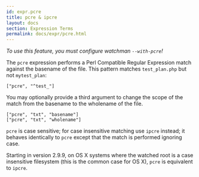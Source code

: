 ```yaml
---
id: expr.pcre
title: pcre & ipcre
layout: docs
section: Expression Terms
permalink: docs/expr/pcre.html
---
```


*To use this feature, you must configure watchman `--with-pcre`!*

The `pcre` expression performs a Perl Compatible Regular Expression match
against the basename of the file.  This pattern matches `test_plan.php` but not
`mytest_plan`:

    ["pcre", "^test_"]

You may optionally provide a third argument to change the scope of the match
from the basename to the wholename of the file.

    ["pcre", "txt", "basename"]
    ["pcre", "txt", "wholename"]

`pcre` is case sensitive; for case insensitive matching use `ipcre` instead;
it behaves identically to `pcre` except that the match is performed ignoring
case.

Starting in version 2.9.9, on OS X systems where the watched root is a case
insensitive filesystem (this is the common case for OS X), `pcre` is equivalent
to `ipcre`.
